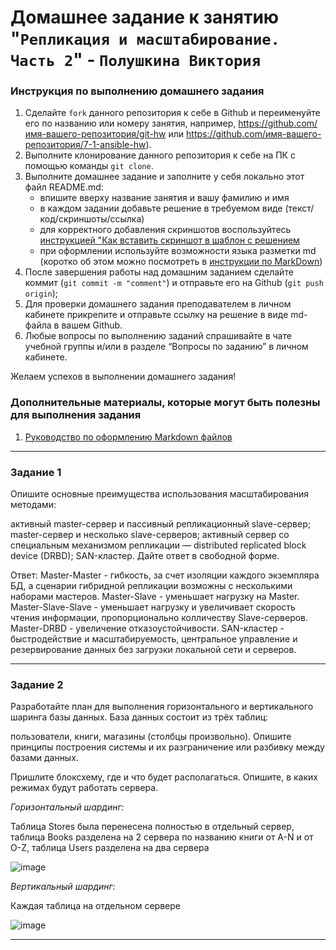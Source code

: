 # Домашнее задание к занятию "`Репликация и масштабирование. Часть 2`" - `Полушкина Виктория`


### Инструкция по выполнению домашнего задания

   1. Сделайте `fork` данного репозитория к себе в Github и переименуйте его по названию или номеру занятия, например, https://github.com/имя-вашего-репозитория/git-hw или  https://github.com/имя-вашего-репозитория/7-1-ansible-hw).
   2. Выполните клонирование данного репозитория к себе на ПК с помощью команды `git clone`.
   3. Выполните домашнее задание и заполните у себя локально этот файл README.md:
      - впишите вверху название занятия и вашу фамилию и имя
      - в каждом задании добавьте решение в требуемом виде (текст/код/скриншоты/ссылка)
      - для корректного добавления скриншотов воспользуйтесь [инструкцией "Как вставить скриншот в шаблон с решением](https://github.com/netology-code/sys-pattern-homework/blob/main/screen-instruction.md)
      - при оформлении используйте возможности языка разметки md (коротко об этом можно посмотреть в [инструкции  по MarkDown](https://github.com/netology-code/sys-pattern-homework/blob/main/md-instruction.md))
   4. После завершения работы над домашним заданием сделайте коммит (`git commit -m "comment"`) и отправьте его на Github (`git push origin`);
   5. Для проверки домашнего задания преподавателем в личном кабинете прикрепите и отправьте ссылку на решение в виде md-файла в вашем Github.
   6. Любые вопросы по выполнению заданий спрашивайте в чате учебной группы и/или в разделе “Вопросы по заданию” в личном кабинете.
   
Желаем успехов в выполнении домашнего задания!
   
### Дополнительные материалы, которые могут быть полезны для выполнения задания

1. [Руководство по оформлению Markdown файлов](https://gist.github.com/Jekins/2bf2d0638163f1294637#Code)

---

### Задание 1
Опишите основные преимущества использования масштабирования методами:

активный master-сервер и пассивный репликационный slave-сервер;
master-сервер и несколько slave-серверов;
активный сервер со специальным механизмом репликации — distributed replicated block device (DRBD);
SAN-кластер.
Дайте ответ в свободной форме.

Ответ:
Master-Master - гибкость, за счет изоляции каждого экземпляра БД, а сценарии гибридной репликации возможны с несколькими наборами мастеров.
Master-Slave - уменьшает нагрузку на Master.
Master-Slave-Slave - уменьшает нагрузку и увеличивает скорость чтения информации, пропорционально колличеству Slave-серверов.
Master-DRBD - увеличение отказоустойчивости.
SAN-кластер - быстродействие и масштабируемость, центральное управление и резервирование данных без загрузки локальной сети и серверов.

---

### Задание 2
Разработайте план для выполнения горизонтального и вертикального шаринга базы данных. База данных состоит из трёх таблиц:

пользователи,
книги,
магазины (столбцы произвольно).
Опишите принципы построения системы и их разграничение или разбивку между базами данных.

Пришлите блоксхему, где и что будет располагаться. Опишите, в каких режимах будут работать сервера.


*Горизонтальный шардинг:*

Таблица Stores была перенесена полностью в отдельный сервер, таблица Books разделена на 2 сервера по названию книги от A-N и от O-Z, таблица Users разделена на два сервера 

![image](https://github.com/vapolushkina/homework/assets/121248099/f4f59e5d-0b42-4742-8c1e-7171e202aa6a)



*Вертикальный шардинг:*

Каждая таблица на отдельном сервере

![image](https://github.com/vapolushkina/homework/assets/121248099/cfbc9864-23c1-4add-8069-b8dc734e3371)



---
